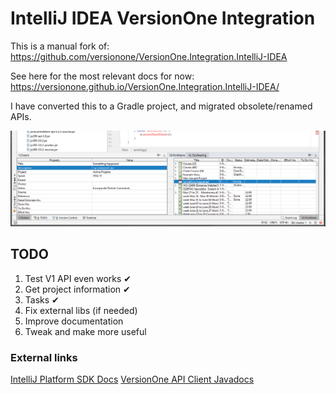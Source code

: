 # IntelliJ IDEA VersionOne Integration

This is a manual fork of: https://github.com/versionone/VersionOne.Integration.IntelliJ-IDEA

See here for the most relevant docs for now: https://versionone.github.io/VersionOne.Integration.IntelliJ-IDEA/

I have converted this to a Gradle project, and migrated obsolete/renamed APIs.

![Plugin screenshot](/src/main/resources/v1-plugin-screenshot.png?raw=true "Plugin screenshot")

## TODO

1. Test V1 API even works ✔
1. Get project information ✔
1. Tasks ✔
1. Fix external libs (if needed)
1. Improve documentation
1. Tweak and make more useful

### External links

[IntelliJ Platform SDK Docs](http://www.jetbrains.org/intellij/sdk/docs/welcome.html)
[VersionOne API Client Javadocs](https://versionone.github.io/VersionOne.SDK.Java.APIClient/)
